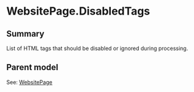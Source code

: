 # WebsitePage.DisabledTags

## Summary

List of HTML tags that should be disabled or ignored during processing.

## Parent model

See: [WebsitePage](WebsitePage.md)